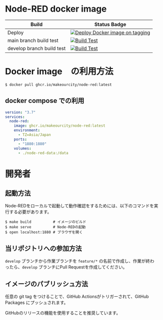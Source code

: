 # Node-RED docker image 

| Build | Status Badge |
| --- | --- |
| Deploy | [![Deploy Docker image on tagging](https://github.com/makeOurCity/docker-node-red/actions/workflows/deploy.yml/badge.svg?branch=main)](https://github.com/makeOurCity/docker-node-red/actions/workflows/deploy.yml) | 
| main branch build test | [![Build Test](https://github.com/makeOurCity/docker-node-red/actions/workflows/build.yml/badge.svg?branch=main)](https://github.com/makeOurCity/docker-node-red/actions/workflows/build.yml) |
| develop branch build test | [![Build Test](https://github.com/makeOurCity/docker-node-red/actions/workflows/build.yml/badge.svg?branch=develop)](https://github.com/makeOurCity/docker-node-red/actions/workflows/build.yml) |

# Docker image　の利用方法

```console
$ docker pull ghcr.io/makeourcity/node-red:latest
```

## docker compose での利用

```compose.yml
version: "3.7"
services:
  node-red:
    image: ghcr.io/makeourcity/node-red:latest
    environment:
      - TZ=Asia/Japan
    ports:
      - "1880:1880"
    volumes:
      - ./node-red-data:/data
```

# 開発者
## 起動方法

Node-REDをローカルで起動して動作確認をするためには、以下のコマンドを実行する必要があります。

```console
$ make build          # イメージのビルド
$ make serve          # Node-REDの起動
$ open localhost:1880 # ブラウザを開く
```

## 当リポジトリへの参加方法

`develop` ブランチから作業ブランチを `feature/*` の名前で作成し、作業が終わったら、`develop` ブランチにPull Requestを作成してください。

## イメージのパブリッシュ方法

任意の git tag をつけることで、GitHub Actionsがトリガーされて、GitHub Packages にプッシュされます。

GitHubのリリースの機能を使用することを推奨しています。
